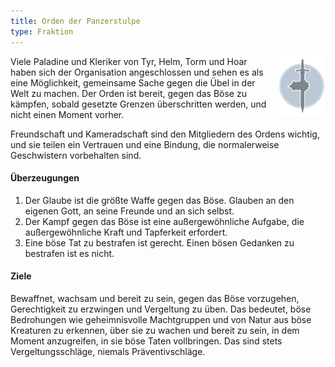```yaml
---
title: Orden der Panzerstulpe
type: Fraktion
---
```


<img
  src='/img/factions/gauntlet.png'
  style='width:15%;
         float:right;
         margin-left: 1rem;
         margin-bottom: 1rem;'/>

Viele Paladine und Kleriker von Tyr, Helm, Torm und Hoar haben sich der
Organisation angeschlossen und sehen es als eine Möglichkeit, gemeinsame
Sache gegen die Übel in der Welt zu machen. Der Orden ist bereit, gegen das
Böse zu kämpfen, sobald gesetzte Grenzen überschritten werden, und nicht
einen Moment vorher.

Freundschaft und Kameradschaft sind den Mitgliedern des Ordens wichtig, und
sie teilen ein Vertrauen und eine Bindung, die normalerweise Geschwistern
vorbehalten sind.

#### Überzeugungen

1. Der Glaube ist die größte Waffe gegen das Böse. Glauben an den eigenen Gott, an seine Freunde und an sich selbst.
2. Der Kampf gegen das Böse ist eine außergewöhnliche Aufgabe, die außergewöhnliche Kraft und Tapferkeit erfordert.
3. Eine böse Tat zu bestrafen ist gerecht. Einen bösen Gedanken zu bestrafen ist es nicht.

#### Ziele

Bewaffnet, wachsam und bereit zu sein, gegen das Böse vorzugehen,
Gerechtigkeit zu erzwingen und Vergeltung zu üben. Das bedeutet, böse
Bedrohungen wie geheimnisvolle Machtgruppen und von Natur aus böse Kreaturen
zu erkennen, über sie zu wachen und bereit zu sein, in dem Moment
anzugreifen, in sie böse Taten vollbringen. Das sind stets
Vergeltungsschläge, niemals Präventivschläge.
